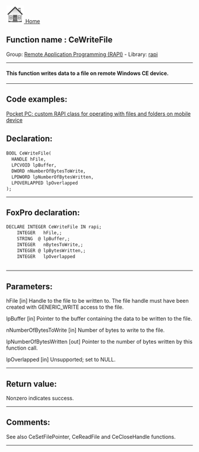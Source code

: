[<img src="../../images/home.png"> Home ](https://github.com/VFPX/Win32API)  

## Function name : CeWriteFile
Group: [Remote Application Programming (RAPI)](../../functions_group.md#Remote_Application_Programming_(RAPI))  -  Library: [rapi](../../Libraries.md#rapi)  
***  


#### This function writes data to a file on remote Windows CE device.
***  


## Code examples:
[Pocket PC: custom RAPI class for operating with files and folders on mobile device](../../samples/sample_448.md)  

## Declaration:
```foxpro  
BOOL CeWriteFile(
  HANDLE hFile,
  LPCVOID lpBuffer,
  DWORD nNumberOfBytesToWrite,
  LPDWORD lpNumberOfBytesWritten,
  LPOVERLAPPED lpOverlapped
);  
```  
***  


## FoxPro declaration:
```foxpro  
DECLARE INTEGER CeWriteFile IN rapi;
	INTEGER   hFile,;
	STRING  @ lpBuffer,;
	INTEGER   nBytesToWrite,;
	INTEGER @ lpBytesWritten,;
	INTEGER   lpOverlapped
  
```  
***  


## Parameters:
hFile 
[in] Handle to the file to be written to. The file handle must have been created with GENERIC_WRITE access to the file. 

lpBuffer 
[in] Pointer to the buffer containing the data to be written to the file. 

nNumberOfBytesToWrite 
[in] Number of bytes to write to the file. 

lpNumberOfBytesWritten 
[out] Pointer to the number of bytes written by this function call.

lpOverlapped 
[in] Unsupported; set to NULL. 
  
***  


## Return value:
Nonzero indicates success.  
***  


## Comments:
See also CeSetFilePointer, CeReadFile and CeCloseHandle functions.  
  
***  

